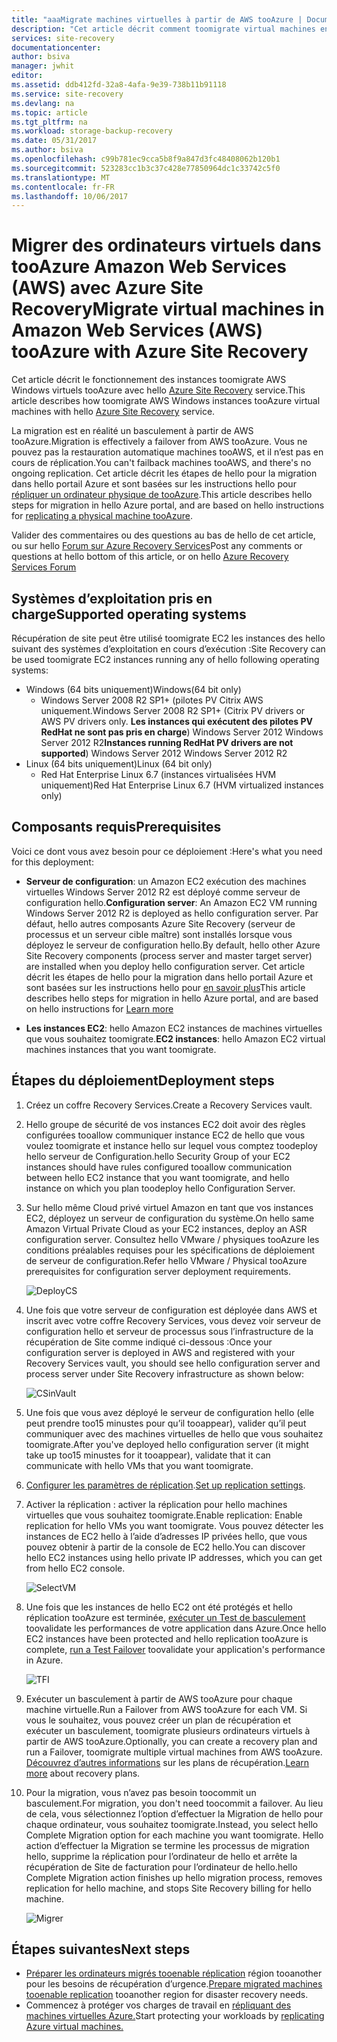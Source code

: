 ```yaml
---
title: "aaaMigrate machines virtuelles à partir de AWS tooAzure | Documents Microsoft"
description: "Cet article décrit comment toomigrate virtual machines en cours d’exécution dans tooAzure Amazon Web Services (AWS) à l’aide d’Azure Site Recovery."
services: site-recovery
documentationcenter: 
author: bsiva
manager: jwhit
editor: 
ms.assetid: ddb412fd-32a8-4afa-9e39-738b11b91118
ms.service: site-recovery
ms.devlang: na
ms.topic: article
ms.tgt_pltfrm: na
ms.workload: storage-backup-recovery
ms.date: 05/31/2017
ms.author: bsiva
ms.openlocfilehash: c99b781ec9cca5b8f9a847d3fc48408062b120b1
ms.sourcegitcommit: 523283cc1b3c37c428e77850964dc1c33742c5f0
ms.translationtype: MT
ms.contentlocale: fr-FR
ms.lasthandoff: 10/06/2017
---
```

# <a name="migrate-virtual-machines-in-amazon-web-services-aws-tooazure-with-azure-site-recovery"></a><span data-ttu-id="bc96e-103">Migrer des ordinateurs virtuels dans tooAzure Amazon Web Services (AWS) avec Azure Site Recovery</span><span class="sxs-lookup"><span data-stu-id="bc96e-103">Migrate virtual machines in Amazon Web Services (AWS) tooAzure with Azure Site Recovery</span></span>

<span data-ttu-id="bc96e-104">Cet article décrit le fonctionnement des instances toomigrate AWS Windows virtuels tooAzure avec hello [Azure Site Recovery](site-recovery-overview.md) service.</span><span class="sxs-lookup"><span data-stu-id="bc96e-104">This article describes how toomigrate AWS Windows instances tooAzure virtual machines with hello [Azure Site Recovery](site-recovery-overview.md) service.</span></span>

<span data-ttu-id="bc96e-105">La migration est en réalité un basculement à partir de AWS tooAzure.</span><span class="sxs-lookup"><span data-stu-id="bc96e-105">Migration is effectively a failover from AWS tooAzure.</span></span> <span data-ttu-id="bc96e-106">Vous ne pouvez pas la restauration automatique machines tooAWS, et il n’est pas en cours de réplication.</span><span class="sxs-lookup"><span data-stu-id="bc96e-106">You can't failback machines tooAWS, and there's no ongoing replication.</span></span> <span data-ttu-id="bc96e-107">Cet article décrit les étapes de hello pour la migration dans hello portail Azure et sont basées sur les instructions hello pour [répliquer un ordinateur physique de tooAzure](site-recovery-vmware-to-azure.md).</span><span class="sxs-lookup"><span data-stu-id="bc96e-107">This article describes hello steps for migration in hello Azure portal, and are based on hello instructions for [replicating a physical machine tooAzure](site-recovery-vmware-to-azure.md).</span></span>

<span data-ttu-id="bc96e-108">Valider des commentaires ou des questions au bas de hello de cet article, ou sur hello [Forum sur Azure Recovery Services](https://social.msdn.microsoft.com/forums/azure/home?forum=hypervrecovmgr)</span><span class="sxs-lookup"><span data-stu-id="bc96e-108">Post any comments or questions at hello bottom of this article, or on hello [Azure Recovery Services Forum](https://social.msdn.microsoft.com/forums/azure/home?forum=hypervrecovmgr)</span></span>

## <a name="supported-operating-systems"></a><span data-ttu-id="bc96e-109">Systèmes d’exploitation pris en charge</span><span class="sxs-lookup"><span data-stu-id="bc96e-109">Supported operating systems</span></span>

<span data-ttu-id="bc96e-110">Récupération de site peut être utilisé toomigrate EC2 les instances des hello suivant des systèmes d’exploitation en cours d’exécution :</span><span class="sxs-lookup"><span data-stu-id="bc96e-110">Site Recovery can be used toomigrate EC2 instances running any of hello following operating systems:</span></span>

- <span data-ttu-id="bc96e-111">Windows (64 bits uniquement)</span><span class="sxs-lookup"><span data-stu-id="bc96e-111">Windows(64 bit only)</span></span>
    - <span data-ttu-id="bc96e-112">Windows Server 2008 R2 SP1+ (pilotes PV Citrix AWS uniquement.</span><span class="sxs-lookup"><span data-stu-id="bc96e-112">Windows Server 2008 R2 SP1+ (Citrix PV drivers or AWS PV drivers only.</span></span> <span data-ttu-id="bc96e-113">**Les instances qui exécutent des pilotes PV RedHat ne sont pas pris en charge**) Windows Server 2012 Windows Server 2012 R2</span><span class="sxs-lookup"><span data-stu-id="bc96e-113">**Instances running RedHat PV drivers are not supported**) Windows Server 2012 Windows Server 2012 R2</span></span>
- <span data-ttu-id="bc96e-114">Linux (64 bits uniquement)</span><span class="sxs-lookup"><span data-stu-id="bc96e-114">Linux (64 bit only)</span></span>
    - <span data-ttu-id="bc96e-115">Red Hat Enterprise Linux 6.7 (instances virtualisées HVM uniquement)</span><span class="sxs-lookup"><span data-stu-id="bc96e-115">Red Hat Enterprise Linux 6.7 (HVM virtualized instances only)</span></span>

## <a name="prerequisites"></a><span data-ttu-id="bc96e-116">Composants requis</span><span class="sxs-lookup"><span data-stu-id="bc96e-116">Prerequisites</span></span>

<span data-ttu-id="bc96e-117">Voici ce dont vous avez besoin pour ce déploiement :</span><span class="sxs-lookup"><span data-stu-id="bc96e-117">Here's what you need for this deployment:</span></span>

* <span data-ttu-id="bc96e-118">**Serveur de configuration**: un Amazon EC2 exécution des machines virtuelles Windows Server 2012 R2 est déployé comme serveur de configuration hello.</span><span class="sxs-lookup"><span data-stu-id="bc96e-118">**Configuration server**: An Amazon EC2 VM running Windows Server 2012 R2 is deployed as hello configuration server.</span></span> <span data-ttu-id="bc96e-119">Par défaut, hello autres composants Azure Site Recovery (serveur de processus et un serveur cible maître) sont installés lorsque vous déployez le serveur de configuration hello.</span><span class="sxs-lookup"><span data-stu-id="bc96e-119">By default, hello other Azure Site Recovery components (process server and master target server) are installed when you deploy hello configuration server.</span></span> <span data-ttu-id="bc96e-120">Cet article décrit les étapes de hello pour la migration dans hello portail Azure et sont basées sur les instructions hello pour [en savoir plus](site-recovery-components.md)</span><span class="sxs-lookup"><span data-stu-id="bc96e-120">This article describes hello steps for migration in hello Azure portal, and are based on hello instructions for  [Learn more](site-recovery-components.md)</span></span>

* <span data-ttu-id="bc96e-121">**Les instances EC2**: hello Amazon EC2 instances de machines virtuelles que vous souhaitez toomigrate.</span><span class="sxs-lookup"><span data-stu-id="bc96e-121">**EC2 instances**: hello Amazon EC2 virtual machines instances that you want toomigrate.</span></span>

## <a name="deployment-steps"></a><span data-ttu-id="bc96e-122">Étapes du déploiement</span><span class="sxs-lookup"><span data-stu-id="bc96e-122">Deployment steps</span></span>

1. <span data-ttu-id="bc96e-123">Créez un coffre Recovery Services.</span><span class="sxs-lookup"><span data-stu-id="bc96e-123">Create a Recovery Services vault.</span></span>
2. <span data-ttu-id="bc96e-124">Hello groupe de sécurité de vos instances EC2 doit avoir des règles configurées tooallow communiquer instance EC2 de hello que vous voulez toomigrate et instance hello sur lequel vous comptez toodeploy hello serveur de Configuration.</span><span class="sxs-lookup"><span data-stu-id="bc96e-124">hello Security Group of your EC2 instances should have rules configured tooallow communication between hello EC2 instance that you want toomigrate, and hello instance on which you plan toodeploy hello Configuration Server.</span></span>

3. <span data-ttu-id="bc96e-125">Sur hello même Cloud privé virtuel Amazon en tant que vos instances EC2, déployez un serveur de configuration du système.</span><span class="sxs-lookup"><span data-stu-id="bc96e-125">On hello same Amazon Virtual Private Cloud as your EC2 instances, deploy an ASR configuration server.</span></span> <span data-ttu-id="bc96e-126">Consultez hello VMware / physiques tooAzure les conditions préalables requises pour les spécifications de déploiement de serveur de configuration.</span><span class="sxs-lookup"><span data-stu-id="bc96e-126">Refer hello VMware / Physical tooAzure prerequisites for configuration server deployment requirements.</span></span>

    ![DeployCS](./media/site-recovery-migrate-aws-to-azure/migration_pic2.png)

4.  <span data-ttu-id="bc96e-128">Une fois que votre serveur de configuration est déployée dans AWS et inscrit avec votre coffre Recovery Services, vous devez voir serveur de configuration hello et serveur de processus sous l’infrastructure de la récupération de Site comme indiqué ci-dessous :</span><span class="sxs-lookup"><span data-stu-id="bc96e-128">Once your configuration server is deployed in AWS and registered with your Recovery Services vault, you should see hello configuration server and process server under Site Recovery infrastructure as shown below:</span></span>

    ![CSinVault](./media/site-recovery-migrate-aws-to-azure/migration_pic3.png)

5. <span data-ttu-id="bc96e-130">Une fois que vous avez déployé le serveur de configuration hello (elle peut prendre too15 minustes pour qu’il tooappear), valider qu’il peut communiquer avec des machines virtuelles de hello que vous souhaitez toomigrate.</span><span class="sxs-lookup"><span data-stu-id="bc96e-130">After you've deployed hello configuration server (it might take up too15 minustes for it tooappear), validate that it can communicate with hello VMs that you want toomigrate.</span></span>

6. <span data-ttu-id="bc96e-131">[Configurer les paramètres de réplication](site-recovery-setup-replication-settings-vmware.md).</span><span class="sxs-lookup"><span data-stu-id="bc96e-131">[Set up replication settings](site-recovery-setup-replication-settings-vmware.md).</span></span>

7. <span data-ttu-id="bc96e-132">Activer la réplication : activer la réplication pour hello machines virtuelles que vous souhaitez toomigrate.</span><span class="sxs-lookup"><span data-stu-id="bc96e-132">Enable replication: Enable replication for hello VMs you want toomigrate.</span></span> <span data-ttu-id="bc96e-133">Vous pouvez détecter les instances de EC2 hello à l’aide d’adresses IP privées hello, que vous pouvez obtenir à partir de la console de EC2 hello.</span><span class="sxs-lookup"><span data-stu-id="bc96e-133">You can discover hello EC2 instances using hello private IP addresses, which you can get from hello EC2 console.</span></span>

    ![SelectVM](./media/site-recovery-migrate-aws-to-azure/migration_pic4.png)

8. <span data-ttu-id="bc96e-135">Une fois que les instances de hello EC2 ont été protégés et hello réplication tooAzure est terminée, [exécuter un Test de basculement](site-recovery-test-failover-to-azure.md) toovalidate les performances de votre application dans Azure.</span><span class="sxs-lookup"><span data-stu-id="bc96e-135">Once hello EC2 instances have been protected and hello replication tooAzure is complete, [run a Test Failover](site-recovery-test-failover-to-azure.md) toovalidate your application's performance in Azure.</span></span>

    ![TFI](./media/site-recovery-migrate-aws-to-azure/migration_pic5.png)

9. <span data-ttu-id="bc96e-137">Exécuter un basculement à partir de AWS tooAzure pour chaque machine virtuelle.</span><span class="sxs-lookup"><span data-stu-id="bc96e-137">Run a Failover from AWS tooAzure for each VM.</span></span> <span data-ttu-id="bc96e-138">Si vous le souhaitez, vous pouvez créer un plan de récupération et exécuter un basculement, toomigrate plusieurs ordinateurs virtuels à partir de AWS tooAzure.</span><span class="sxs-lookup"><span data-stu-id="bc96e-138">Optionally, you can create a recovery plan and run a Failover, toomigrate multiple virtual machines from AWS tooAzure.</span></span> <span data-ttu-id="bc96e-139">[Découvrez d’autres informations](site-recovery-create-recovery-plans.md) sur les plans de récupération.</span><span class="sxs-lookup"><span data-stu-id="bc96e-139">[Learn more](site-recovery-create-recovery-plans.md) about recovery plans.</span></span>

10. <span data-ttu-id="bc96e-140">Pour la migration, vous n’avez pas besoin toocommit un basculement.</span><span class="sxs-lookup"><span data-stu-id="bc96e-140">For migration, you don't need toocommit a failover.</span></span> <span data-ttu-id="bc96e-141">Au lieu de cela, vous sélectionnez l’option d’effectuer la Migration de hello pour chaque ordinateur, vous souhaitez toomigrate.</span><span class="sxs-lookup"><span data-stu-id="bc96e-141">Instead, you select hello Complete Migration option for each machine you want toomigrate.</span></span> <span data-ttu-id="bc96e-142">Hello action d’effectuer la Migration se termine les processus de migration hello, supprime la réplication pour l’ordinateur de hello et arrête la récupération de Site de facturation pour l’ordinateur de hello.</span><span class="sxs-lookup"><span data-stu-id="bc96e-142">hello Complete Migration action finishes up hello migration process, removes replication for hello machine, and stops Site Recovery billing for hello machine.</span></span>

    ![Migrer](./media/site-recovery-migrate-aws-to-azure/migration_pic6.png)

## <a name="next-steps"></a><span data-ttu-id="bc96e-144">Étapes suivantes</span><span class="sxs-lookup"><span data-stu-id="bc96e-144">Next steps</span></span>

- <span data-ttu-id="bc96e-145">[Préparer les ordinateurs migrés tooenable réplication](site-recovery-azure-to-azure-after-migration.md) région tooanother pour les besoins de récupération d’urgence.</span><span class="sxs-lookup"><span data-stu-id="bc96e-145">[Prepare migrated machines tooenable replication](site-recovery-azure-to-azure-after-migration.md) tooanother region for disaster recovery needs.</span></span>
- <span data-ttu-id="bc96e-146">Commencez à protéger vos charges de travail en [répliquant des machines virtuelles Azure.](site-recovery-azure-to-azure.md)</span><span class="sxs-lookup"><span data-stu-id="bc96e-146">Start protecting your workloads by [replicating Azure virtual machines.](site-recovery-azure-to-azure.md)</span></span>
